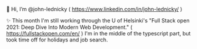 👋 Hi, I’m @john-lednicky ( https://www.linkedin.com/in/john-lednicky/ )

✨ This month I'm still working through the U of Helsinki's "Full Stack open 2021: Deep Dive Into Modern Web Development." ( https://fullstackopen.com/en/ ) I'm in the middle of the typescript part, but took time off for holidays and job search.



<!---
https://gist.github.com/rxaviers/7360908 <-- emojis
--->
